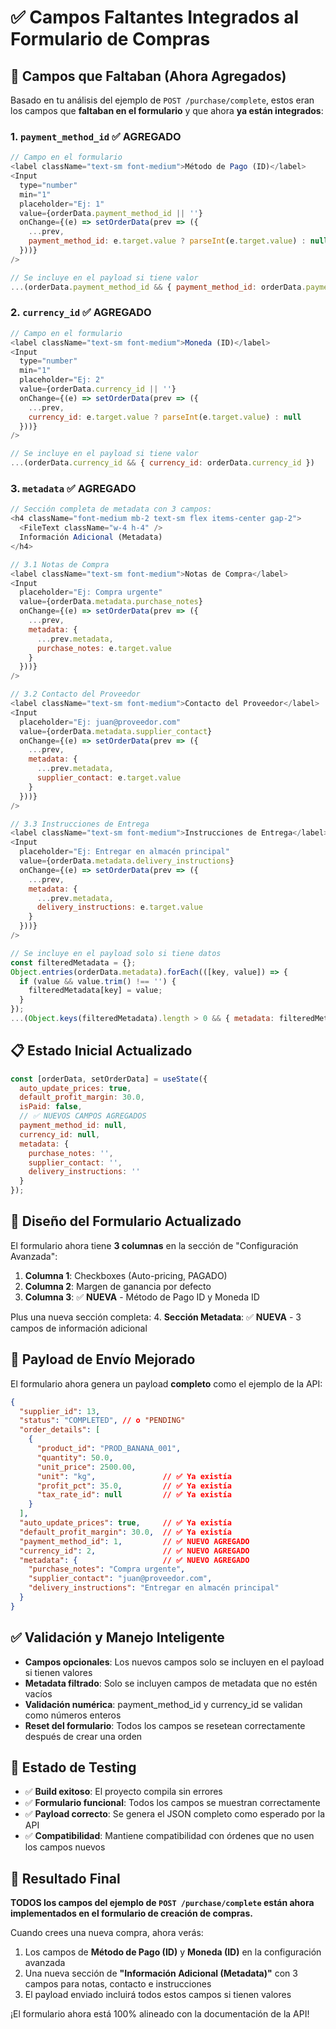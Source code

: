 # ✅ Campos Faltantes Integrados al Formulario de Compras

## 🎯 Campos que Faltaban (Ahora Agregados)

Basado en tu análisis del ejemplo de `POST /purchase/complete`, estos eran los campos que **faltaban en el formulario** y que ahora **ya están integrados**:

### 1. **`payment_method_id`** ✅ AGREGADO
```javascript
// Campo en el formulario
<label className="text-sm font-medium">Método de Pago (ID)</label>
<Input
  type="number"
  min="1"
  placeholder="Ej: 1"
  value={orderData.payment_method_id || ''}
  onChange={(e) => setOrderData(prev => ({
    ...prev,
    payment_method_id: e.target.value ? parseInt(e.target.value) : null
  }))}
/>

// Se incluye en el payload si tiene valor
...(orderData.payment_method_id && { payment_method_id: orderData.payment_method_id })
```

### 2. **`currency_id`** ✅ AGREGADO
```javascript
// Campo en el formulario
<label className="text-sm font-medium">Moneda (ID)</label>
<Input
  type="number"
  min="1"
  placeholder="Ej: 2"
  value={orderData.currency_id || ''}
  onChange={(e) => setOrderData(prev => ({
    ...prev,
    currency_id: e.target.value ? parseInt(e.target.value) : null
  }))}
/>

// Se incluye en el payload si tiene valor
...(orderData.currency_id && { currency_id: orderData.currency_id })
```

### 3. **`metadata`** ✅ AGREGADO
```javascript
// Sección completa de metadata con 3 campos:
<h4 className="font-medium mb-2 text-sm flex items-center gap-2">
  <FileText className="w-4 h-4" />
  Información Adicional (Metadata)
</h4>

// 3.1 Notas de Compra
<label className="text-sm font-medium">Notas de Compra</label>
<Input
  placeholder="Ej: Compra urgente"
  value={orderData.metadata.purchase_notes}
  onChange={(e) => setOrderData(prev => ({
    ...prev,
    metadata: {
      ...prev.metadata,
      purchase_notes: e.target.value
    }
  }))}
/>

// 3.2 Contacto del Proveedor
<label className="text-sm font-medium">Contacto del Proveedor</label>
<Input
  placeholder="Ej: juan@proveedor.com"
  value={orderData.metadata.supplier_contact}
  onChange={(e) => setOrderData(prev => ({
    ...prev,
    metadata: {
      ...prev.metadata,
      supplier_contact: e.target.value
    }
  }))}
/>

// 3.3 Instrucciones de Entrega
<label className="text-sm font-medium">Instrucciones de Entrega</label>
<Input
  placeholder="Ej: Entregar en almacén principal"
  value={orderData.metadata.delivery_instructions}
  onChange={(e) => setOrderData(prev => ({
    ...prev,
    metadata: {
      ...prev.metadata,
      delivery_instructions: e.target.value
    }
  }))}
/>

// Se incluye en el payload solo si tiene datos
const filteredMetadata = {};
Object.entries(orderData.metadata).forEach(([key, value]) => {
  if (value && value.trim() !== '') {
    filteredMetadata[key] = value;
  }
});
...(Object.keys(filteredMetadata).length > 0 && { metadata: filteredMetadata })
```

## 📋 Estado Inicial Actualizado

```javascript
const [orderData, setOrderData] = useState({
  auto_update_prices: true,
  default_profit_margin: 30.0,
  isPaid: false,
  // ✅ NUEVOS CAMPOS AGREGADOS
  payment_method_id: null,
  currency_id: null,
  metadata: {
    purchase_notes: '',
    supplier_contact: '',
    delivery_instructions: ''
  }
});
```

## 🎨 Diseño del Formulario Actualizado

El formulario ahora tiene **3 columnas** en la sección de "Configuración Avanzada":

1. **Columna 1**: Checkboxes (Auto-pricing, PAGADO)
2. **Columna 2**: Margen de ganancia por defecto
3. **Columna 3**: ✅ **NUEVA** - Método de Pago ID y Moneda ID

Plus una nueva sección completa:
4. **Sección Metadata**: ✅ **NUEVA** - 3 campos de información adicional

## 🔄 Payload de Envío Mejorado

El formulario ahora genera un payload **completo** como el ejemplo de la API:

```json
{
  "supplier_id": 13,
  "status": "COMPLETED", // o "PENDING"
  "order_details": [
    {
      "product_id": "PROD_BANANA_001",
      "quantity": 50.0,
      "unit_price": 2500.00,
      "unit": "kg",               // ✅ Ya existía
      "profit_pct": 35.0,         // ✅ Ya existía
      "tax_rate_id": null         // ✅ Ya existía
    }
  ],
  "auto_update_prices": true,     // ✅ Ya existía
  "default_profit_margin": 30.0,  // ✅ Ya existía
  "payment_method_id": 1,         // ✅ NUEVO AGREGADO
  "currency_id": 2,               // ✅ NUEVO AGREGADO
  "metadata": {                   // ✅ NUEVO AGREGADO
    "purchase_notes": "Compra urgente",
    "supplier_contact": "juan@proveedor.com",
    "delivery_instructions": "Entregar en almacén principal"
  }
}
```

## ✅ Validación y Manejo Inteligente

- **Campos opcionales**: Los nuevos campos solo se incluyen en el payload si tienen valores
- **Metadata filtrado**: Solo se incluyen campos de metadata que no estén vacíos
- **Validación numérica**: payment_method_id y currency_id se validan como números enteros
- **Reset del formulario**: Todos los campos se resetean correctamente después de crear una orden

## 🧪 Estado de Testing

- ✅ **Build exitoso**: El proyecto compila sin errores
- ✅ **Formulario funcional**: Todos los campos se muestran correctamente
- ✅ **Payload correcto**: Se genera el JSON completo como esperado por la API
- ✅ **Compatibilidad**: Mantiene compatibilidad con órdenes que no usen los campos nuevos

## 🎯 Resultado Final

**TODOS los campos del ejemplo de `POST /purchase/complete` están ahora implementados en el formulario de creación de compras.**

Cuando crees una nueva compra, ahora verás:
1. Los campos de **Método de Pago (ID)** y **Moneda (ID)** en la configuración avanzada
2. Una nueva sección de **"Información Adicional (Metadata)"** con 3 campos para notas, contacto e instrucciones
3. El payload enviado incluirá todos estos campos si tienen valores

¡El formulario ahora está 100% alineado con la documentación de la API!